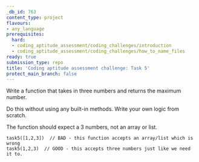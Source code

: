 ```yaml
---
_db_id: 763
content_type: project
flavours:
- any_language
prerequisites:
  hard:
  - coding_aptitude_assessment/coding_challenges/introduction
  - coding_aptitude_assessment/coding_challenges/how_to_name_files
ready: true
submission_type: repo
title: 'Coding aptitude assessment challenge: Task 5'
protect_main_branch: false
---
```


Write a function that takes in three numbers and returns the maximum number.

Do this without using any built-in methods. Write your own logic from scratch.

The function should expect a 3 numbers, not an array or list.

```
task5([1,2,3])  // BAD - this function accepts an array/list which is wrong
task5(1,2,3)  // GOOD - this accepts three numbers just like we need it to.
```
